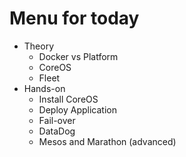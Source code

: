 # Menu for today
* Theory
    * Docker vs Platform
    * CoreOS
    * Fleet
* Hands-on
     * Install CoreOS
     * Deploy Application
     * Fail-over
     * DataDog
     * Mesos and Marathon  (advanced)
